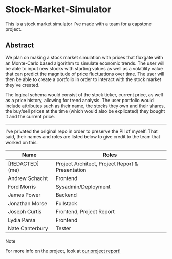 # Stock-Market-Simulator
This is a stock market simulator I've made with a team for a capstone project.

## Abstract
We plan on making a stock market simulation with prices that fluxgate with an Monte-Carlo based algorithm to simulate economic trends. The user will be able to input new stocks with starting values as well as a volatility value that can predict the magnitude of price fluctuations over time. The user will then be able to create a portfolio in order to interact with the stock market they've created. 

The logical schema would consist of the stock ticker, current price, as well as a price history, allowing for trend analysis. The user portfolio would include attributes such as their name, the stocks they own and their shares, the buy/sell prices at the time (which would also be explicated) they bought it and the current price.

---

I've privated the original repo in order to preserve the PII of myself. That said, their names and roles are listed below to give credit to the team that worked on this.

| Name            | Roles                               |
|-----------------|-------------------------------------|
| [REDACTED] (me) | Project Architect, Project Report & Presentation |
| Andrew Schacht  | Frontend                            |
| Ford Morris     | Sysadmin/Deployment                 |
| James Power     | Backend                             |
| Jonathan Morse  | Fullstack                           |
| Joseph Curtis   | Frontend, Project Report            |
| Lydia Parsa     | Frontend                            |
| Nate Canterbury | Tester                              |

> [!NOTE]  
> For more info on the project, look at [our project report!](https://github.com/Gr8Potato/Stock-Market-Simulator/blob/main/Database%20Management%20Project%20Report.pdf)
